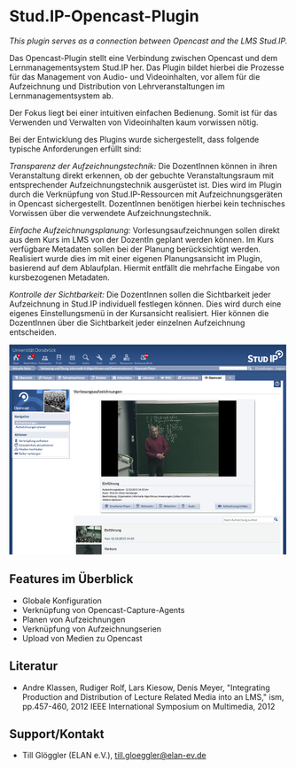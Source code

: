 Stud.IP-Opencast-Plugin
=======================

*This plugin serves as a connection between Opencast and the LMS Stud.IP.*


Das Opencast-Plugin stellt eine Verbindung zwischen Opencast und dem
Lernmanagementsystem Stud.IP her. Das Plugin bildet hierbei die Prozesse für
das Management von Audio- und Videoinhalten, vor allem für die Aufzeichnung und
Distribution von Lehrveranstaltungen im Lernmanagementsystem ab.

Der Fokus liegt bei einer intuitiven einfachen Bedienung. Somit ist für das
Verwenden und Verwalten von Videoinhalten kaum vorwissen nötig.

Bei der Entwicklung des Plugins wurde sichergestellt, dass folgende typische
Anforderungen erfüllt sind:

*Transparenz der Aufzeichnungstechnik:* Die DozentInnen können in ihren
Veranstaltung direkt erkennen, ob der gebuchte Veranstaltungsraum mit
entsprechender Aufzeichnungstechnik ausgerüstet ist. Dies wird im Plugin durch
die Verknüpfung von Stud.IP-Ressourcen mit Aufzeichnungsgeräten in Opencast
sichergestellt. DozentInnen benötigen hierbei kein technisches Vorwissen über
die verwendete Aufzeichnungstechnik.

*Einfache Aufzeichnungsplanung:* Vorlesungsaufzeichnungen sollen direkt aus dem
Kurs im LMS von der DozentIn geplant werden können. Im Kurs verfügbare
Metadaten sollen bei der Planung berücksichtigt werden. Realisiert wurde dies
im mit einer eigenen Planungsansicht im Plugin, basierend auf dem Ablaufplan.
Hiermit entfällt die mehrfache Eingabe von kursbezogenen Metadaten.

*Kontrolle der Sichtbarkeit:* Die DozentInnen sollen die Sichtbarkeit jeder
Aufzeichnung in Stud.IP individuell festlegen können. Dies wird durch eine
eigenes Einstellungsmenü in der Kursansicht realisiert. Hier können die
DozentInnen über die Sichtbarkeit jeder einzelnen Aufzeichnung entscheiden.


![Das Opencast-Stud.IP-Plugin](images/opencastplayer.png)


Features im Überblick
---------------------

- Globale Konfiguration
- Verknüpfung von Opencast-Capture-Agents
- Planen von Aufzeichnungen
- Verknüpfung von Aufzeichnungserien
- Upload von Medien zu Opencast


Literatur
---------

- Andre Klassen, Rudiger Rolf, Lars Kiesow, Denis Meyer, "Integrating
  Production and Distribution of Lecture Related Media into an LMS," ism,
  pp.457-460, 2012 IEEE International Symposium on Multimedia, 2012


Support/Kontakt
---------------

- Till Glöggler (ELAN e.V.), till.gloeggler@elan-ev.de
